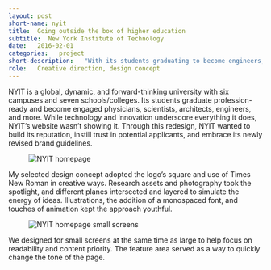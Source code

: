 ```yaml
---
layout: post
short-name: nyit
title:  Going outside the box of higher education
subtitle:  New York Institute of Technology
date:   2016-02-01
categories:   project
short-description:   "With its students graduating to become engineers, physicians, architects, and designers, NYIT wanted a new website that matched the energy and innovation embedded in its campuses. My design concept was selected and applied across the site’s 13 templates for the redesign."
role:   Creative direction, design concept
---
```


NYIT is a global, dynamic, and forward-thinking university with six campuses and seven schools/colleges. Its students graduate profession-ready and become engaged physicians, scientists, architects, engineers, and more. While technology and innovation underscore everything it does, NYIT’s website wasn’t showing it. Through this redesign, NYIT wanted to build its reputation, instill trust in potential applicants, and embrace its newly revised brand guidelines.

<div class="fig-with-cap">
  <figure class="scrollable full-width-image"><img src="../../../../a/img/nyit-1.jpg" alt="NYIT homepage"></figure>
  <figcaption class="caption">My selected design concept adopted the logo’s square and use of Times New Roman in creative ways. Research assets and photography took the spotlight, and different planes intersected and layered to simulate the energy of ideas. Illustrations, the addition of a monospaced font, and touches of animation kept the approach youthful.</figcaption>
</div>

<div class="fig-with-cap">
  <figure class="scrollable center-image"><img src="../../../../a/img/nyit-2.jpg" alt="NYIT homepage small screens"></figure>
  <figcaption class="caption">We designed for small screens at the same time as large to help focus on readability and content priority. The feature area served as a way to quickly change the tone of the page.</figcaption>
</div>
